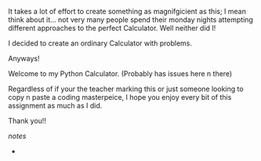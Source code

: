 It takes a lot of effort to create something as magnifgicient as this; I mean think about it... not very many people spend their monday nights attempting different approaches to the perfect Calculator. Well neither did I!

I decided to create an ordinary Calculator with problems.

Anyways!

Welcome to my Python Calculator. (Probably has issues here n there)

Regardless of if your the teacher marking this or just someone looking to copy n paste a coding masterpeice, I hope you enjoy every bit of this assignment as much as I did.

Thank you!!

*notes*

-


